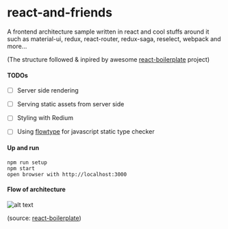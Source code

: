 # react-and-friends
A frontend architecture sample written in react and cool stuffs around it such as material-ui, redux, react-router, redux-saga, reselect, webpack and more...

(The structure followed & inpired by awesome [react-boilerplate](https://github.com/react-boilerplate/react-boilerplate) project)

#### TODOs
- [ ] Server side rendering
- [ ] Serving static assets from server side
- [ ] Styling with Redium
- [ ] Using [flowtype](https://flowtype.org/) for javascript static type checker


#### Up and run
```
npm run setup
npm start
open browser with http://localhost:3000
```


#### Flow of architecture
![alt text](https://raw.githubusercontent.com/react-boilerplate/react-boilerplate/master/docs/general/workflow.png "Flow of architecture")

(source: [react-boilerplate](https://github.com/react-boilerplate/react-boilerplate))

